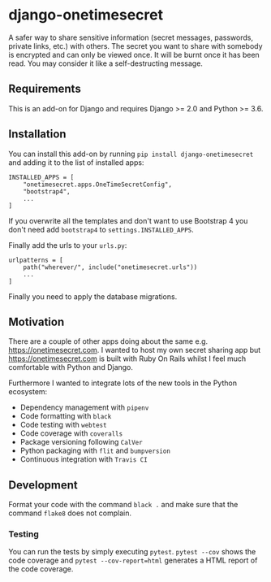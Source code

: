 # django-onetimesecret

A safer way to share sensitive information (secret messages, passwords, private links, etc.)
with others. The secret you want to share with somebody is encrypted and can
only be viewed once. It will be burnt once it has been read. You may consider it
like a self-destructing message.


## Requirements

This is an add-on for Django and requires Django >= 2.0 and Python >= 3.6.


## Installation

You can install this add-on by running `pip install django-onetimesecret` and adding it to 
the list of installed apps:

    INSTALLED_APPS = [
        "onetimesecret.apps.OneTimeSecretConfig",
        "bootstrap4",
        ...
    ]
    
If you overwrite all the templates and don't want to use Bootstrap 4 you don't need 
add `bootstrap4` to `settings.INSTALLED_APPS`.

Finally add the urls to your `urls.py`:

    urlpatterns = [
        path("wherever/", include("onetimesecret.urls"))
        ...
    ]
    
Finally you need to apply the database migrations.
    
    
## Motivation

There are a couple of other apps doing about the same e.g. https://onetimesecret.com. I wanted to 
host my own secret sharing app but https://onetimesecret.com is built with Ruby On Rails whilst 
I feel much comfortable with Python and Django.

Furthermore I wanted to integrate lots of the new tools in the Python ecosystem:

- Dependency management with `pipenv`
- Code formatting with `black`
- Code testing with `webtest`
- Code coverage with `coveralls`
- Package versioning following `CalVer`
- Python packaging with `flit` and `bumpversion`
- Continuous integration with `Travis CI`


## Development

Format your code with the command `black .` and make sure that the command `flake8` does not complain.

### Testing

You can run the tests by simply executing `pytest`. `pytest --cov` shows the code coverage and 
`pytest --cov-report=html` generates a HTML report of the code coverage.
